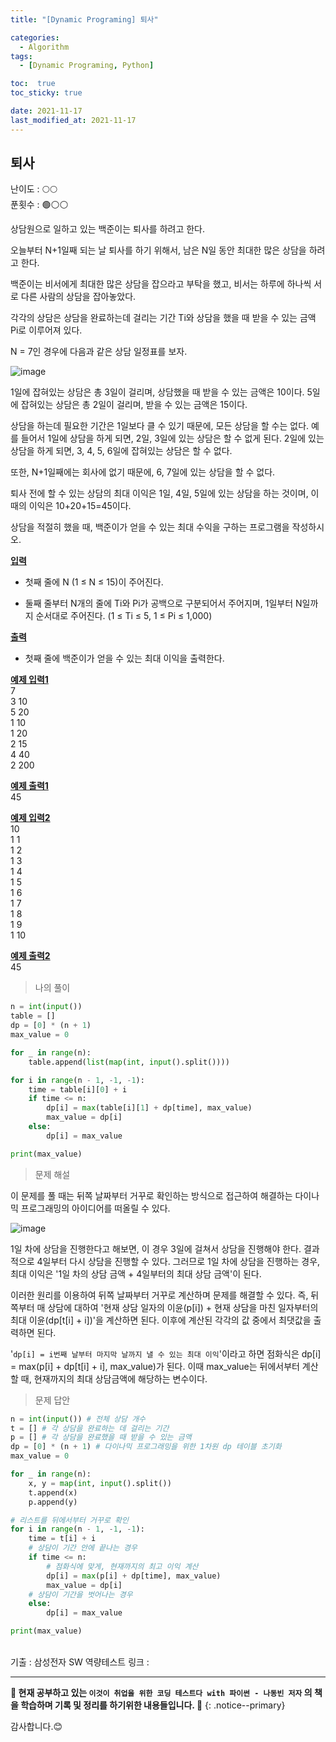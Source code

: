 ```yaml
---
title: "[Dynamic Programing] 퇴사"

categories:
  - Algorithm
tags:
  - [Dynamic Programing, Python]

toc:  true
toc_sticky: true

date: 2021-11-17
last_modified_at: 2021-11-17
---
```


## 퇴사  

난이도 : 🌕🌕  
푼횟수 : 🟢⚪⚪  

상담원으로 일하고 있는 백준이는 퇴사를 하려고 한다.  

오늘부터 N+1일째 되는 날 퇴사를 하기 위해서, 남은 N일 동안 최대한 많은 상담을 하려고 한다.  

백준이는 비서에게 최대한 많은 상담을 잡으라고 부탁을 했고, 비서는 하루에 하나씩 서로 다른 사람의 상담을 잡아놓았다.  

각각의 상담은 상담을 완료하는데 걸리는 기간 Ti와 상담을 했을 때 받을 수 있는 금액 Pi로 이루어져 있다.  

N = 7인 경우에 다음과 같은 상담 일정표를 보자.  

![image](https://user-images.githubusercontent.com/37467408/142090927-9084875d-b4a0-46b3-b87c-271a19accd29.png)  

1일에 잡혀있는 상담은 총 3일이 걸리며, 상담했을 때 받을 수 있는 금액은 10이다. 5일에 잡혀있는 상담은 총 2일이 걸리며, 받을 수 있는 금액은 15이다.  

상담을 하는데 필요한 기간은 1일보다 클 수 있기 때문에, 모든 상담을 할 수는 없다. 예를 들어서 1일에 상담을 하게 되면, 2일, 3일에 있는 상담은 할 수 없게 된다. 2일에 있는 상담을 하게 되면, 3, 4, 5, 6일에 잡혀있는 상담은 할 수 없다.  

또한, N+1일째에는 회사에 없기 때문에, 6, 7일에 있는 상담을 할 수 없다.  

퇴사 전에 할 수 있는 상담의 최대 이익은 1일, 4일, 5일에 있는 상담을 하는 것이며, 이때의 이익은 10+20+15=45이다.  

상담을 적절히 했을 때, 백준이가 얻을 수 있는 최대 수익을 구하는 프로그램을 작성하시오.  

**<u>입력</u>**  
- 첫째 줄에 N (1 ≤ N ≤ 15)이 주어진다.  

- 둘째 줄부터 N개의 줄에 Ti와 Pi가 공백으로 구분되어서 주어지며, 1일부터 N일까지 순서대로 주어진다. (1 ≤ Ti ≤ 5, 1 ≤ Pi ≤ 1,000)  

**<u>출력</u>**  
- 첫째 줄에 백준이가 얻을 수 있는 최대 이익을 출력한다.  

**<u>예제 입력1</u>**  
7  
3 10  
5 20  
1 10  
1 20  
2 15  
4 40  
2 200  

**<u>예제 출력1</u>**  
45  

**<u>예제 입력2</u>**  
10  
1 1  
1 2  
1 3  
1 4  
1 5  
1 6  
1 7  
1 8  
1 9  
1 10  

**<u>예제 출력2</u>**  
45  

> 나의 풀이  

```python
n = int(input())
table = []
dp = [0] * (n + 1)
max_value = 0

for _ in range(n):
    table.append(list(map(int, input().split())))

for i in range(n - 1, -1, -1):
    time = table[i][0] + i
    if time <= n:
        dp[i] = max(table[i][1] + dp[time], max_value)
        max_value = dp[i]
    else:
        dp[i] = max_value

print(max_value)
```


> 문제 해설  

이 문제를 풀 때는 뒤쪽 날짜부터 거꾸로 확인하는 방식으로 접근하여 해결하는 다이나믹 프로그래밍의 아이디어를 떠올릴 수 있다.  

![image](https://user-images.githubusercontent.com/37467408/142090927-9084875d-b4a0-46b3-b87c-271a19accd29.png)  

1일 차에 상담을 진행한다고 해보면, 이 경우 3일에 걸쳐서 상담을 진행해야 한다. 결과적으로 4일부터 다시 상담을 진행할 수 있다. 그러므로 1일 차에 상담을 진행하는 경우, 최대 이익은 '1일 차의 상담 금액 + 4일부터의 최대 상담 금액'이 된다.  

이러한 원리를 이용하여 뒤쪽 날짜부터 거꾸로 계산하며 문제를 해결할 수 있다. 즉, 뒤쪽부터 매 상담에 대하여 '현재 상담 일자의 이윤(p[i]) + 현재 상담을 마친 일자부터의 최대 이윤(dp[t[i] + i])'을 계산하면 된다. 이후에 계산된 각각의 값 중에서 최댓값을 출력하면 된다.  

'`dp[i] = i번째 날부터 마지막 날까지 낼 수 있는 최대 이익`'이라고 하면 점화식은 dp[i] = max(p[i] + dp[t[i] + i], max_value)가 된다. 이때 max_value는 뒤에서부터 계산할 때, 현재까지의 최대 상담금액에 해당하는 변수이다.  

> 문제 답안  

```python
n = int(input()) # 전체 상담 개수
t = [] # 각 상담을 완료하는 데 걸리는 기간
p = [] # 각 상담을 완료했을 때 받을 수 있는 금액
dp = [0] * (n + 1) # 다이나믹 프로그래밍을 위한 1차원 dp 테이블 초기화
max_value = 0

for _ in range(n):
    x, y = map(int, input().split())
    t.append(x)
    p.append(y)

# 리스트를 뒤에서부터 거꾸로 확인
for i in range(n - 1, -1, -1):
    time = t[i] + i
    # 상담이 기간 안에 끝나는 경우
    if time <= n:
        # 점화식에 맞게, 현재까지의 최고 이익 계산
        dp[i] = max(p[i] + dp[time], max_value)
        max_value = dp[i]
    # 상담이 기간을 벗어나는 경우
    else:
        dp[i] = max_value

print(max_value)
```

<br>
기출 : 삼성전자 SW 역량테스트  
링크 : <https://www.acmicpc.net/problem/14501>  

---
**🐢 현재 공부하고 있는 `이것이 취업을 위한 코딩 테스트다 with 파이썬 - 나동빈 저자` 의 책을 학습하며 기록 및 정리를 하기위한 내용들입니다. 🐢**
{: .notice--primary}

감사합니다.😊
